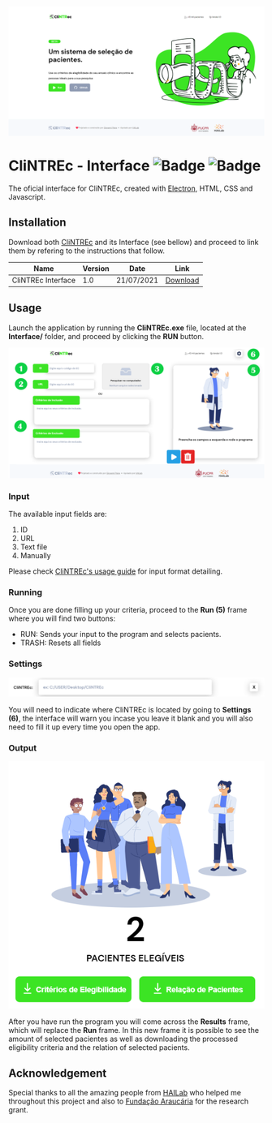 ![picture alt](images/banner.png)

# CliNTREc - Interface ![Badge](	https://img.shields.io/github/license/paivagio/CliNTREc) ![Badge](https://img.shields.io/badge/status-work%20in%20progress-orange)

The oficial interface for CliNTREc, created with [Electron](https://www.electronjs.org/), HTML, CSS and  Javascript.

## Installation

Download both [CliNTREc](https://github.com/paivagio/CliNTREc) and its Interface (see bellow) and proceed to link them by refering to the instructions that follow.

| Name | Version | Date | Link |
|------|------|------|------|
| CliNTREc Interface | 1.0 | 21/07/2021 |[Download](https://github.com/paivagio/CliNTREc-Interface/archive/refs/heads/main.zip)|

## Usage

Launch the application by running the **CliNTREc.exe** file, located at the **Interface/** 
folder, and proceed by clicking the **RUN** button.


![picture alt](images/run_marked.png)

### Input

The available input fields are:
1. ID
2. URL
3. Text file
4. Manually

Please check [CliNTREc's usage guide](https://github.com/paivagio/CliNTREc/#usage) for input format detailing.

### Running

Once you are done filling up your criteria, proceed to the **Run (5)** frame where you will find two buttons:

- RUN: Sends your input to the program and selects pacients.
- TRASH: Resets all fields

### Settings

![picture alt](images/settings.png)

You will need to indicate where CliNTREc is located by going to **Settings (6)**, the interface will warn you incase you leave it blank and you will also need to fill it up every time you open the app. 

### Output

![picture alt](images/output.png)

After you have run the program you will come across the **Results** frame, which will replace the **Run** frame. In this new frame it is possible to see the amount of selected pacientes as well as downloading the processed eligibility criteria and the relation of selected pacients.

## Acknowledgement

Special thanks to all the amazing people from [HAILab](https://github.com/HAILab-PUCPR) who helped me throughout this project and also to [Fundação Araucária](http://www.fappr.pr.gov.br/) for the research grant.

